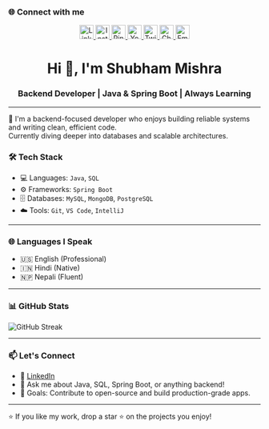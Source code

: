 
### 🌐 Connect with me

<p align="center">
  <a href="https://linkedin.com/in/c3o" target="_blank" rel="noopener noreferrer">
    <img src="https://img.shields.io/badge/LinkedIn-0A66C2?style=for-the-badge&logo=linkedin&logoColor=white" alt="LinkedIn" height="28" />
  </a>
  <a href="https://instagram.com/shub.is.a.sailor/" target="_blank" rel="noopener noreferrer">
    <img src="https://img.shields.io/badge/Instagram-E4405F?style=for-the-badge&logo=instagram&logoColor=white" alt="Instagram" height="28" />
  </a>
  <a href="https://pinterest.com/shubflexin" target="_blank" rel="noopener noreferrer">
    <img src="https://img.shields.io/badge/Pinterest-BD081C?style=for-the-badge&logo=pinterest&logoColor=white" alt="Pinterest" height="28" />
  </a>
  <a href="https://youtube.com/@Tarnished_Shubh" target="_blank" rel="noopener noreferrer">
    <img src="https://img.shields.io/badge/YouTube-FF0000?style=for-the-badge&logo=youtube&logoColor=white" alt="YouTube" height="28" />
  </a>
  <a href="https://x.com/S_Profession4l" target="_blank" rel="noopener noreferrer">
    <img src="https://img.shields.io/badge/Twitter-000000?style=for-the-badge&logo=x&logoColor=white" alt="Twitter" height="28" />
  </a>
  <a href="https://www.chess.com/member/professor_s_chillin" target="_blank" rel="noopener noreferrer">
    <img src="https://img.shields.io/badge/♞_Chess.com-3B9A57?style=for-the-badge&logoColor=white" alt="Chess.com" height="28" />
  </a>
  <a href="mailto:shub.professional@gmail.com" target="_blank" rel="noopener noreferrer">
    <img src="https://img.shields.io/badge/Email-000000?style=for-the-badge&logo=gmail&logoColor=red&color=FFFFFF&labelColor=FFFFFF" alt="Email" height="28" />
  </a>
</p>

<h1 align="center">Hi 👋, I'm Shubham Mishra</h1>
<h3 align="center">Backend Developer | Java & Spring Boot | Always Learning</h3>

---

🚀 I'm a backend-focused developer who enjoys building reliable systems and writing clean, efficient code.  
Currently diving deeper into databases and scalable architectures.

### 🛠️ Tech Stack
- 💻 Languages: `Java`, `SQL`
- ⚙️ Frameworks: `Spring Boot`
- 🗄️ Databases: `MySQL`, `MongoDB`, `PostgreSQL`
- ☁️ Tools: `Git`, `VS Code`, `IntelliJ`

---

### 🌐 Languages I Speak
- 🇺🇸 English (Professional)
- 🇮🇳 Hindi (Native)
- 🇳🇵 Nepali (Fluent)

---

### 📊 GitHub Stats
<img src="https://github-readme-streak-stats-eight.vercel.app?user=Shub-DevX&theme=orange-white" alt="GitHub Streak" />

---

### 📫 Let's Connect
- 💼 [LinkedIn](https://linkedin.com/in/c3o)
- 💬 Ask me about Java, SQL, Spring Boot, or anything backend!
- 🎯 Goals: Contribute to open-source and build production-grade apps.

---

⭐️ If you like my work, drop a star ⭐️ on the projects you enjoy!
